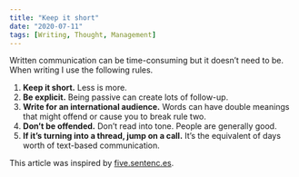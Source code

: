 ```yaml
---
title: "Keep it short"
date: "2020-07-11"
tags: [Writing, Thought, Management]
---
```


Written communication can be time-consuming but it doesn’t need to be. When writing I use the following rules.

1. **Keep it short.** Less is more.
2. **Be explicit.** Being passive can create lots of follow-up.
3. **Write for an international audience.** Words can have double meanings that might offend or cause you to break rule two.
4. **Don’t be offended.** Don’t read into tone. People are generally good.
5. **If it’s turning into a thread, jump on a call.** It’s the equivalent of days worth of text-based communication.

This article was inspired by [five.sentenc.es](http://five.sentenc.es/).
